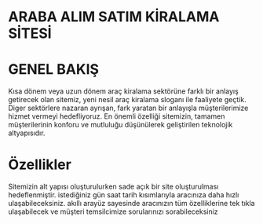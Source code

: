 # ARABA ALIM SATIM KİRALAMA SİTESİ
# GENEL BAKIŞ
Kısa dönem veya uzun dönem araç kiralama sektörüne farklı bir anlayış getirecek olan sitemiz, yeni nesil araç kiralama sloganı ile faaliyete geçtik. Diger sektörlere nazaran ayrışan, fark yaratan bir anlayışla müşterilerimize hizmet vermeyi hedefliyoruz.
En önemli özelliği sitemizin, tamamen müşterilerinin konforu ve mutluluğu düşünülerek geliştirilen teknolojik altyapısıdır.

# Özellikler
Sitemizin alt yapısı oluşturulurken sade açık bir site oluşturulması hedeflenmiştir.
istediğiniz gün saat tarih kısımlarıyla aracınıza daha hızlı ulaşabileceksiniz.
akıllı arayüz sayesinde aracınızın tüm özelliklerine tek tıkla ulaşabilecek ve müşteri temsilcimize sorularınızı sorabileceksiniz

